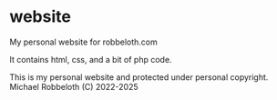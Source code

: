 # website
My personal website for robbeloth.com

It contains html, css, and a bit of php code. 

This is my personal website and protected under personal copyright. 
Michael Robbeloth (C) 2022-2025

